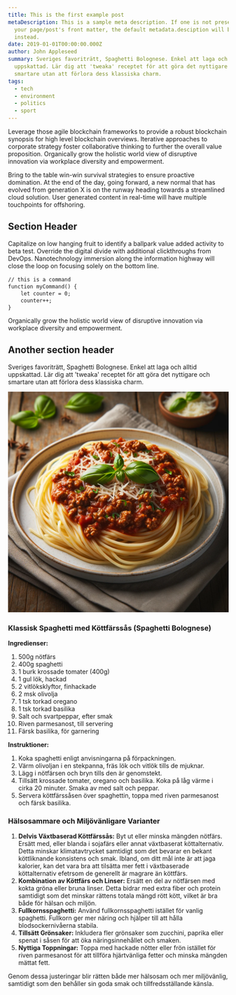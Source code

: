 ```yaml
---
title: This is the first example post
metaDescription: This is a sample meta description. If one is not present in
  your page/post's front matter, the default metadata.desciption will be used
  instead.
date: 2019-01-01T00:00:00.000Z
author: John Appleseed
summary: Sveriges favoriträtt, Spaghetti Bolognese. Enkel att laga och alltid
  uppskattad. Lär dig att 'tweaka' receptet för att göra det nyttigare och
  smartare utan att förlora dess klassiska charm.
tags:
  - tech
  - environment
  - politics
  - sport
---
```

Leverage those agile blockchain frameworks to provide a robust blockchain synopsis for high level blockchain overviews. Iterative approaches to corporate strategy foster collaborative thinking to further the overall value proposition. Organically grow the holistic world view of disruptive innovation via workplace diversity and empowerment.

Bring to the table win-win survival strategies to ensure proactive domination. At the end of the day, going forward, a new normal that has evolved from generation X is on the runway heading towards a streamlined cloud solution. User generated content in real-time will have multiple touchpoints for offshoring.

## Section Header

Capitalize on low hanging fruit to identify a ballpark value added activity to beta test. Override the digital divide with additional clickthroughs from DevOps. Nanotechnology immersion along the information highway will close the loop on focusing solely on the bottom line.

```text/2-3
// this is a command
function myCommand() {
	let counter = 0;
	counter++;
}
```

Organically grow the holistic world view of disruptive innovation via workplace diversity and empowerment.

## Another section header

Sveriges favoriträtt, Spaghetti Bolognese. Enkel att laga och alltid uppskattad. Lär dig att 'tweaka' receptet för att göra det nyttigare och smartare utan att förlora dess klassiska charm.

![En bild av en portion vanlig Spaghetti med Köttfärssås också kallat Bolognese. Lite riven parmesan och ett basilikablad på toppen. Bilden Genererad med DALL·E 3](/static/img/kottfarsas.png "Spaghetti med Köttfärssås är samma sak som Spaghetti Bolognese och det är den vanligaste rätten som lagas i svenska hem.")

### Klassisk Spaghetti med Köttfärssås (Spaghetti Bolognese)

**Ingredienser:**

1. 500g nötfärs
2. 400g spaghetti
3. 1 burk krossade tomater (400g)
4. 1 gul lök, hackad
5. 2 vitlöksklyftor, finhackade
6. 2 msk olivolja
7. 1 tsk torkad oregano
8. 1 tsk torkad basilika
9. Salt och svartpeppar, efter smak
10. Riven parmesanost, till servering
11. Färsk basilika, för garnering

**Instruktioner:**

1. Koka spaghetti enligt anvisningarna på förpackningen.
2. Värm olivoljan i en stekpanna, fräs lök och vitlök tills de mjuknar.
3. Lägg i nötfärsen och bryn tills den är genomstekt.
4. Tillsätt krossade tomater, oregano och basilika. Koka på låg värme i cirka 20 minuter. Smaka av med salt och peppar.
5. Servera köttfärssåsen över spaghettin, toppa med riven parmesanost och färsk basilika.

### Hälsosammare och Miljövänligare Varianter

1. **Delvis Växtbaserad Köttfärssås:** Byt ut eller minska mängden nötfärs. Ersätt med, eller blanda i sojafärs eller annat växtbaserat köttalternativ. Detta minskar klimatavtrycket samtidigt som det bevarar en bekant köttliknande konsistens och smak. Ibland, om ditt mål inte är att jaga kalorier, kan det vara bra att tilsätta mer fett i växtbaserade köttalternativ efetrsom de generellt är magrare än köttfärs.
2. **Kombination av Köttfärs och Linser:** Ersätt en del av nötfärsen med kokta gröna eller bruna linser. Detta bidrar med extra fiber och protein samtidigt som det minskar rättens totala mängd rött kött, vilket är bra både för hälsan och miljön.
3. **Fullkornsspaghetti:** Använd fullkornsspaghetti istället för vanlig spaghetti. Fullkorn ger mer näring och hjälper till att hålla blodsockernivåerna stabila.
4. **Tillsätt Grönsaker:** Inkludera fler grönsaker som zucchini, paprika eller spenat i såsen för att öka näringsinnehållet och smaken.
5. **Nyttiga Toppningar:** Toppa med hackade nötter eller frön istället för riven parmesanost för att tillföra hjärtvänliga fetter och minska mängden mättat fett.

Genom dessa justeringar blir rätten både mer hälsosam och mer miljövänlig, samtidigt som den behåller sin goda smak och tillfredsställande känsla.